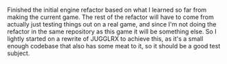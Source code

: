 <!--
title: 20210207
-->

Finished the initial engine refactor based on what I learned so far from making the current game. The rest of the refactor will have to come from actually just testing things out on a real game,
and since I'm not doing the refactor in the same repository as this game it will be something else. So I lightly started on a rewrite of JUGGLRX to achieve this, as it's a small enough codebase that also
has some meat to it, so it should be a good test subject.
